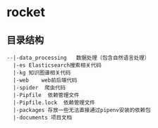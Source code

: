 # rocket

## 目录结构
```angular2html
--|-data_processing   数据处理（包含自然语言处理）
  |-es Elasticsearch搜索相关代码
  |-kg 知识图谱相关代码
  |-web    web前后端代码
  |-spider  爬虫代码
  |-Pipfile  依赖管理文件
  |-Pipfile.lock  依赖管理文件
  |-packages 存放一些无法直接通过pipenv安装的依赖包
  |-documents 项目文档

```

